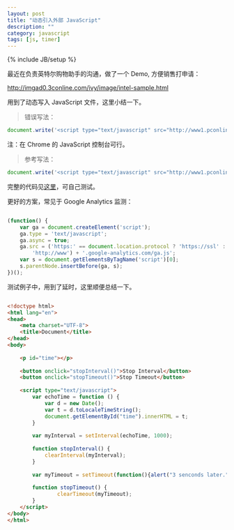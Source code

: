 ```yaml
---
layout: post
title: "动态引入外部 JavaScript"
description: ""
category: javascript
tags: [js, timer]
---
```

{% include JB/setup %}

最近在负责英特尔购物助手的沟通，做了一个 Demo, 方便销售打申请：

<http://imgad0.3conline.com/ivy/image/intel-sample.html>

用到了动态写入 JavaScript 文件，这里小结一下。


<blockquote class="warning">	
错误写法：
</blockquote>

```javascript
document.write('<script type="text/javascript" src="http://www1.pconline.com.cn/api/libs/jquery/jquery-1.3.2.min.js"></script>');
```
注：在 Chrome 的 JavaScript 控制台可行。

>参考写法：

```javascript
document.write('<script type="text/javascript" src="http://www1.pconline.com.cn/api/libs/jquery/jquery-1.7.2.min.js" charset="utf-8"><' + '/script>');
 ```

完整的代码见[这里](https://gist.github.com/chenzixin/5432945)，可自己测试。

更好的方案，常见于 Google Analytics 监测：

```javascript

(function() {
    var ga = document.createElement('script');
    ga.type = 'text/javascript';
    ga.async = true;
    ga.src = ('https:' == document.location.protocol ? 'https://ssl' :
        'http://www') + '.google-analytics.com/ga.js';
    var s = document.getElementsByTagName('script')[0];
    s.parentNode.insertBefore(ga, s);
})();
```

测试例子中，用到了延时，这里顺便总结一下。

```html

<!doctype html>
<html lang="en">
<head>
    <meta charset="UTF-8">
    <title>Document</title>
</head>
<body>
 
    <p id="time"></p>
 
    <button onclick="stopInterval()">Stop Interval</button>
    <button onclick="stopTimeout()">Stop Timeout</button>
 
    <script type="text/javascript">
        var echoTime = function () {
            var d = new Date();
            var t = d.toLocaleTimeString();
            document.getElementById("time").innerHTML = t;
        }
 
        var myInterval = setInterval(echoTime, 1000);
 
        function stopInterval() {
            clearInterval(myInterval);
        }
 
        var myTimeout = setTimeout(function(){alert("3 senconds later.")},3000);
 
        function stopTimeout() {
                clearTimeout(myTimeout);
        }
    </script>
</body>
</html>
```





